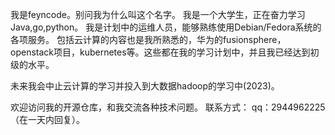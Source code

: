 我是feyncode。别问我为什么叫这个名字。
我是一个大学生，正在奋力学习Java,go,python。
我是计划中的运维人员，能够熟练使用Debian/Fedora系统的各项服务。
包括云计算的内容也是我所熟悉的，华为的fusionsphere，openstack项目，kubernetes等。这些都在我的学习计划中，并且我已经达到初级的水平。

未来我会中止云计算的学习并投入到大数据hadoop的学习中(2023)。

欢迎访问我的开源仓库，和我交流各种技术问题。
联系方式：
qq：2944962225  
（在一天内回复）。
